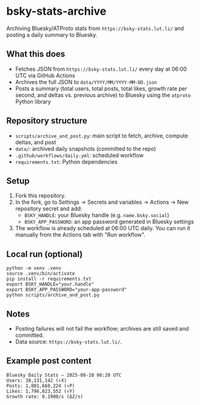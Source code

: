 # bsky-stats-archive

Archiving Bluesky/ATProto stats from `https://bsky-stats.lut.li/` and posting a daily summary to Bluesky.

## What this does
- Fetches JSON from `https://bsky-stats.lut.li/` every day at 06:00 UTC via GitHub Actions
- Archives the full JSON to `data/YYYY/MM/YYYY-MM-DD.json`
- Posts a summary (total users, total posts, total likes, growth rate per second, and deltas vs. previous archive) to Bluesky using the `atproto` Python library

## Repository structure
- `scripts/archive_and_post.py`: main script to fetch, archive, compute deltas, and post
- `data/`: archived daily snapshots (committed to the repo)
- `.github/workflows/daily.yml`: scheduled workflow
- `requirements.txt`: Python dependencies

## Setup
1. Fork this repository.
2. In the fork, go to Settings → Secrets and variables → Actions → New repository secret and add:
   - `BSKY_HANDLE`: your Bluesky handle (e.g. `name.bsky.social`)
   - `BSKY_APP_PASSWORD`: an app password generated in Bluesky settings
3. The workflow is already scheduled at 06:00 UTC daily. You can run it manually from the Actions tab with "Run workflow".

## Local run (optional)
```
python -m venv .venv
source .venv/bin/activate
pip install -r requirements.txt
export BSKY_HANDLE="your.handle"
export BSKY_APP_PASSWORD="your-app-password"
python scripts/archive_and_post.py
```

## Notes
- Posting failures will not fail the workflow; archives are still saved and committed.
- Data source: `https://bsky-stats.lut.li/`.

## Example post content
```
Bluesky Daily Stats — 2025-08-10 06:20 UTC
Users: 38,131,142 (↑X)
Posts: 1,801,668,224 (↑P)
Likes: 1,796,823,552 (↑Y)
Growth rate: 0.1900/s (ΔZ/s)
```
